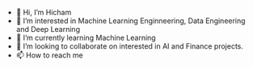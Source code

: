 - 👋 Hi, I’m Hicham
- 👀 I’m interested in Machine Learning Enginneering, Data Engineering and Deep Learning
- 🌱 I’m currently learning Machine Learning
- 💞️ I’m looking to collaborate on interested in AI and Finance  projects.
- 📫 How to reach me 

<!---
Hichatt/Hichatt is a ✨ special ✨ repository because its `README.md` (this file) appears on your GitHub profile.
You can click the Preview link to take a look at your changes.
--->
